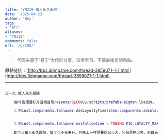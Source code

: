 ```yaml
---
title: 'YN319-猪人永久跟随'
date: '2025-04-23'
author: 'Bny'
tags:
- '易宁'
aliases:
- 'YN319'
comments: false
url: '/p/298/'
---
```


> 代码来源于“易宁”大佬的分享，仅供学习，不要直接复制粘贴。

原帖链接：[http://bbs.3dmgame.com/thread-3859071-1-1.html](http://bbs.3dmgame.com/thread-3859071-1-1.html)

---

```lua  

三一九.猪人永久跟随

	用MT管理器打开游戏目录/assets/DLC0002/scripts/prefabs/pigman.lua文件，

	1.将inst.components.follower:AddLoyaltyTime(item.components.edible:GetHunger() * TUNING.PIG_LOYALTY_PER_HUNGER)替换为--inst.components.follower:AddLoyaltyTime(item.components.edible:GetHunger() * TUNING.PIG_LOYALTY_PER_HUNGER)


	2.将inst.components.follower.maxfollowtime = TUNING.PIG_LOYALTY_MAXTIME替换为--inst.components.follower.maxfollowtime = TUNING.PIG_LOYALTY_MAXTIME

	即可让猪人永久跟随，饿了也不会离开。但晚上一样需要给它点火，它会呆在火旁，到白天继续跟随

```  

